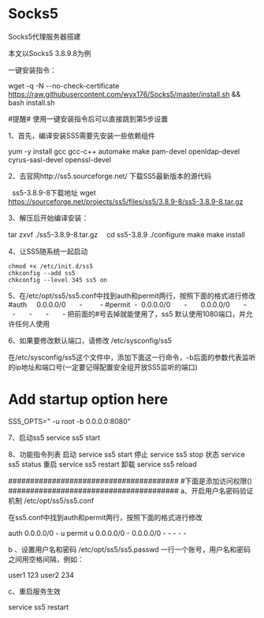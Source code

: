# Socks5
Socks5代理服务器搭建

本文以Socks5 3.8.9.8为例

一键安装指令：

wget -q -N --no-check-certificate https://raw.githubusercontent.com/wyx176/Socks5/master/install.sh && bash install.sh

#提醒#
使用一键安装指令后可以直接跳到第5步设置

1、首先，编译安装SS5需要先安装一些依赖组件

yum -y install gcc gcc-c++ automake make pam-devel openldap-devel cyrus-sasl-devel openssl-devel

2、去官网http://ss5.sourceforge.net/ 下载SS5最新版本的源代码

   ss5-3.8.9-8下载地址
   wget https://sourceforge.net/projects/ss5/files/ss5/3.8.9-8/ss5-3.8.9-8.tar.gz

3、解压后开始编译安装：

  tar zxvf ./ss5-3.8.9-8.tar.gz
　cd ss5-3.8.9
  ./configure
  make
  make install

4、让SS5随系统一起启动

    chmod +x /etc/init.d/ss5
    chkconfig --add ss5
    chkconfig --level 345 ss5 on
    
5、在/etc/opt/ss5/ss5.conf中找到auth和permit两行，按照下面的格式进行修改
#auth       0.0.0.0/0       -         -
#permit  -  0.0.0.0/0       -       0.0.0.0/0       -       -       -       -       -
把前面的#号去掉就能使用了，ss5 默认使用1080端口，并允许任何人使用

6、如果要修改默认端口，请修改  /etc/sysconfig/ss5

在/etc/sysconfig/ss5这个文件中，添加下面这一行命令，-b后面的参数代表监听的ip地址和端口号(一定要记得配置安全组开放SS5监听的端口)
# Add startup option here
SS5_OPTS=" -u root -b 0.0.0.0:8080"

7、启动ss5
  service ss5 start
  
8、功能指令列表
启动 service ss5 start
停止 service ss5 stop
状态 service ss5 status
重启 service ss5 restart
卸载 service ss5 reload

#######################################
#下面是添加访问权限()
#######################################
a、开启用户名密码验证机制 /etc/opt/ss5/ss5.conf

  在ss5.conf中找到auth和permit两行，按照下面的格式进行修改

  auth       0.0.0.0/0       -         u
  permit  u  0.0.0.0/0       -       0.0.0.0/0       -       -       -       -       -

b 、设置用户名和密码 /etc/opt/ss5/ss5.passwd
   一行一个账号，用户名和密码之间用空格间隔，例如：

   user1 123
   user2 234
   
c、重启服务生效

   service ss5 restart
